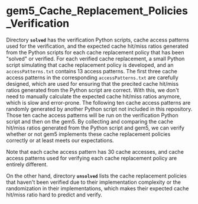 # gem5_Cache_Replacement_Policies_Verification
Directory **`solved`** has the verification Python scripts, cache access patterns used for the verification, and the expected cache hit/miss ratios generated from the Python scripts for each cache replacement policy that has been "solved" or verified. For each verified cache replacement, a small Python script simulating that cache replacement policy is developed, and an `accessPatterns.txt` contains 13 access patterns. The first three cache access patterns in the corresponding `accessPatterns.txt` are carefully designed, which are used for ensuring that the precited cache hit/miss ratios generated from the Python script are correct. With this, we don't need to manually calculate the expected cache hit/miss ratios anymore, which is slow and error-prone. The following ten cache access patterns are randomly generated by another Python script not included in this repository. Those ten cache access patterns will be run on the verification Python script and then on the gem5. By collecting and comparing the cache hit/miss ratios generated from the Python script and gem5, we can verify whether or not gem5 implements these cache replacement policies correctly or at least meets our expectations. 

Note that each cache access pattern has 30 cache accesses, and cache access patterns used for verifying each cache replacement policy are entirely different.

On the other hand, directory **`unsolved`** lists the cache replacement policies that haven't been verified due to their implementation complexity or the randomization in their implementations, which makes their expected cache hit/miss ratio hard to predict and verify.
